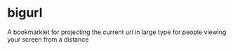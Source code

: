 # bigurl
A bookmarklet for projecting the current url in large type for people viewing your screen from a distance

